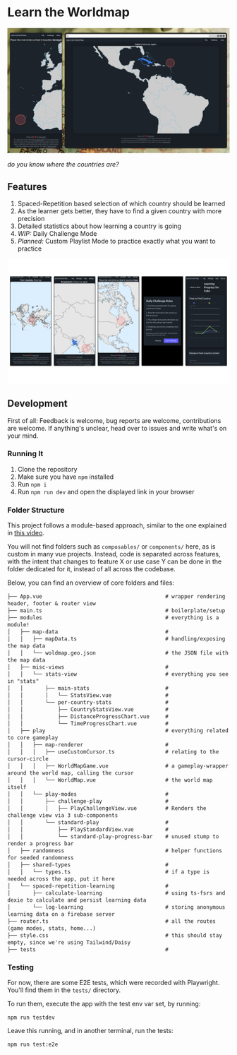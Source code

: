 # Learn the Worldmap

![screenshot of the app showing excerpts from the worldmap where the user is challenged to select a country](doc/screenshot.png)

_do you know where the countries are?_

## Features

1. Spaced-Repetition based selection of which country should be learned
2. As the learner gets better, they have to find a given country with more precision
3. Detailed statistics about how learning a country is going
4. *WIP:* Daily Challenge Mode
5. *Planned:* Custom Playlist Mode to practice exactly what you want to practice


![screenshots](doc/more_screenshots.png)


## Development

First of all: Feedback is welcome, bug reports are welcome, contributions are welcome. If anything's unclear, head over to issues and write what's on your mind.

### Running It

1. Clone the repository
2. Make sure you have `npm` installed
3. Run `npm i`
4. Run `npm run dev` and open the displayed link in your browser

### Folder Structure

This project follows a module-based approach, similar to the one explained in [this video](https://www.youtube.com/watch?v=iuyzO2QkY7A).

You will not find folders such as `composables/` or `components/` here, as is custom in many vue projects.
Instead, code is separated across features, with the intent that changes to feature X or use case Y can be done in the 
folder dedicated for it, instead of all across the codebase.

Below, you can find an overview of core folders and files:


```shell
├── App.vue                                       # wrapper rendering header, footer & router view
├── main.ts                                       # boilerplate/setup
├── modules                                       # everything is a module!
│   ├── map-data                                  #
│   │   ├── mapData.ts                            # handling/exposing the map data 
│   │   └── woldmap.geo.json                      # the JSON file with the map data
│   ├── misc-views                                #
│   │   └── stats-view                            # everything you see in "stats"
│   │       ├── main-stats                        #
│   │       │   └── StatsView.vue                 #
│   │       └── per-country-stats                 # 
│   │           ├── CountryStatsView.vue          #
│   │           ├── DistanceProgressChart.vue     #
│   │           └── TimeProgressChart.vue         #
│   ├── play                                      # everything related to core gameplay
│   │   ├── map-renderer                          #
│   │   │   ├── useCustomCursor.ts                # relating to the cursor-circle
│   │   │   ├── WorldMapGame.vue                  # a gameplay-wrapper around the world map, calling the cursor 
│   │   │   └── WorldMap.vue                      # the world map itself
│   │   └── play-modes                            #
│   │       ├── challenge-play                    #
│   │       │   ├── PlayChallengeView.vue         # Renders the challenge view via 3 sub-components
│   │       └── standard-play                     #
│   │           ├── PlayStandardView.vue          #
│   │           └── standard-play-progress-bar    # unused stump to render a progress bar 
│   ├── randomness                                # helper functions for seeded randomness
│   ├── shared-types                              #
│   │   └── types.ts                              # if a type is needed across the app, put it here
│   └── spaced-repetition-learning                #
│       ├── calculate-learning                    # using ts-fsrs and dexie to calculate and persist learning data
│       └── log-learning                          # storing anonymous learning data on a firebase server
├── router.ts                                     # all the routes (game modes, stats, home...)
├── style.css                                     # this should stay empty, since we're using Tailwind/Daisy
├── tests                                         #
```


### Testing

For now, there are some E2E tests, which were recorded with Playwright.
You'll find them in the `tests/` directory.

To run them, execute the app with the test env var set, by running:

```
npm run testdev
```

Leave this running, and in another terminal, run the tests:

```
npm run test:e2e
```